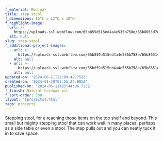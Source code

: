 ```yaml
---
f_material: Red oak
title: step stool
f_dimensions: 16”L x 12”D x 18”H
f_highlight-image:
  url: >-
    https://uploads-ssl.webflow.com/65b859d515ed4a4e535b758e/65b8655d7e935c9f1fa000ed_stool3%20Large.jpeg
  alt: null
slug: step-stool
f_additional-project-images:
  - url: >-
      https://uploads-ssl.webflow.com/65b859d515ed4a4e535b758e/65b86514a35cc3942975221e_stool%20Large.jpeg
    alt: null
  - url: >-
      https://uploads-ssl.webflow.com/65b859d515ed4a4e535b758e/65b865142e6ead532349c50e_stool2%20Large.jpeg
    alt: null
updated-on: '2024-06-11T22:09:42.752Z'
created-on: '2024-01-30T02:55:24.805Z'
published-on: '2024-06-11T23:44:06.723Z'
f_finish: Natural hardwax oil
f_sort-order: 500
layout: '[projects].html'
tags: projects
---
```


Stepping stool, for a reaching those items on the top shelf and beyond. This small but mighty stepping stool that can work well in many places, perhaps as a side table or even a stool. The step pulls out and you can neatly tuck it in to save space.
